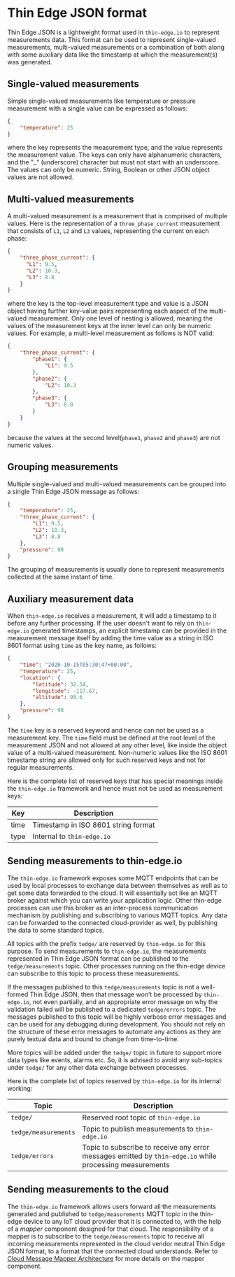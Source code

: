 # Thin Edge JSON format

Thin Edge JSON is a lightweight format used in `thin-edge.io` to represent measurements data.
This format can be used to represent single-valued measurements, multi-valued measurements
or a combination of both along with some auxiliary data like the timestamp at which the measurement(s) was generated.

## Single-valued measurements

Simple single-valued measurements like temperature or pressure measurement with a single value can be expressed as follows:

```json
{
    "temperature": 25
}
```

where the key represents the measurement type, and the value represents the measurement value.
The keys can only have alphanumeric characters, and the "_" (underscore) character but must not start with an underscore.
The values can only be numeric.
String, Boolean or other JSON object values are not allowed.

## Multi-valued measurements

A multi-valued measurement is a measurement that is comprised of multiple values. Here is the representation of a
`three_phase_current` measurement that consists of `L1`, `L2` and `L3` values, representing the current on each phase:

```json
{
    "three_phase_current": {
      "L1": 9.5,
      "L2": 10.3,
      "L3": 8.8
    }
}
```

where the key is the top-level measurement type and value is a JSON object having further key-value pairs 
representing each aspect of the multi-valued measurement.
Only one level of nesting is allowed, meaning the values of the measurement keys at the inner level can only be numeric values.
For example, a multi-level measurement as follows is NOT valid: 

```json
{ 
    "three_phase_current": {
        "phase1": {
            "L1": 9.5
        },
        "phase2": {
            "L2": 10.3
        },
        "phase3": {
            "L3": 8.8
        }
    }
}
```

because the values at the second level(`phase1`, `phase2` and `phase3`) are not numeric values.

## Grouping measurements

Multiple single-valued and multi-valued measurements can be grouped into a single Thin Edge JSON message as follows:

```json
{ 
    "temperature": 25,
    "three_phase_current": {
        "L1": 9.5,
        "L2": 10.3,
        "L3": 8.8
    },
    "pressure": 98 
}
```

The grouping of measurements is usually done to represent measurements collected at the same instant of time.

## Auxiliary measurement data

When `thin-edge.io` receives a measurement, it will add a timestamp to it before any further processing.
If the user doesn't want to rely on `thin-edge.io` generated timestamps,
an explicit timestamp can be provided in the measurement message itself by adding the time value as a string 
in ISO 8601 format using `time` as the key name, as follows:

```json
{ 
    "time": "2020-10-15T05:30:47+00:00", 
    "temperature": 25, 
    "location": { 
        "latitude": 32.54, 
        "longitude": -117.67, 
        "altitude": 98.6 
    }, 
    "pressure": 98 
}
```

The `time` key is a reserved keyword and hence can not be used as a measurement key.
The `time` field must be defined at the root level of the measurement JSON and not allowed at any other level,
like inside the object value of a multi-valued measurement.
Non-numeric values like the ISO 8601 timestamp string are allowed only for such reserved keys and not for regular measurements. 

Here is the complete list of reserved keys that has special meanings inside the `thin-edge.io` framework
and hence must not be used as measurement keys:

| Key | Description |
| --- | --- |
| time | Timestamp in ISO 8601 string format |
| type | Internal to `thin-edge.io` |

## Sending measurements to thin-edge.io

The `thin-edge.io` framework exposes some MQTT endpoints that can be used by local processes
to exchange data between themselves as well as to get some data forwarded to the cloud.
It will essentially act like an MQTT broker against which you can write your application logic.
Other thin-edge processes can use this broker as an inter-process communication mechanism by publishing and 
subscribing to various MQTT topics.
Any data can be forwarded to the connected cloud-provider as well, by publishing the data to some standard topics.

All topics with the prefix `tedge/` are reserved by `thin-edge.io` for this purpose.
To send measurements to `thin-edge.io`, the measurements represented in Thin Edge JSON format can be published 
to the `tedge/measurements` topic.
Other processes running on the thin-edge device can subscribe to this topic to process these measurements.

If the messages published to this `tedge/measurements` topic is not a well-formed Thin Edge JSON, 
then that message won’t be processed by `thin-edge.io`, not even partially,
and an appropriate error message on why the validation failed will be published to a dedicated `tedge/errors` topic.
The messages published to this topic will be highly verbose error messages and can be used for any debugging during development.
You should not rely on the structure of these error messages to automate any actions as they are purely textual data 
and bound to change from time-to-time.

More topics will be added under the `tedge/` topic in future to support more data types like events, alarms etc.
So, it is advised to avoid any sub-topics under `tedge/` for any other data exchange between processes.

Here is the complete list of topics reserved by `thin-edge.io` for its internal working:

| Topic | Description |
| --- | --- |
| `tedge/` | Reserved root topic of `thin-edge.io` |
| `tedge/measurements` | Topic to publish measurements to `thin-edge.io` |
| `tedge/errors` | Topic to subscribe to receive any error messages emitted by `thin-edge.io` while processing measurements|

## Sending measurements to the cloud

The `thin-edge.io` framework allows users forward all the measurements generated and published to
`tedge/measurements` MQTT topic in the thin-edge device to any IoT cloud provider that it is connected to,
with the help of a *mapper* component designed for that cloud.
The responsibility of a mapper is to subscribe to the `tedge/measurements` topic to receive all incoming measurements 
represented in the cloud vendor neutral Thin Edge JSON format, to a format that the connected cloud understands.
Refer to [Cloud Message Mapper Architecture](./mapper.md) for more details on the mapper component.
